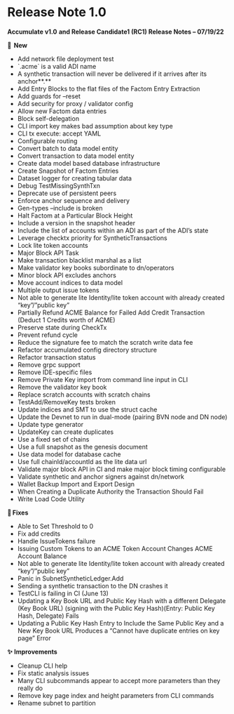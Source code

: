 # Release Note 1.0

**Accumulate v1.0** **and Release Candidate1 (RC1) Release Notes – 07/19/22**&#x20;

**🚀  New** &#x20;

* Add network file deployment test&#x20;
* \`.acme\` is a valid ADI name&#x20;
* A synthetic transaction will never be delivered if it arrives after its anchor**.**&#x20;
* Add Entry Blocks to the flat files of the Factom Entry Extraction&#x20;
* Add guards for –reset&#x20;
* Add security for proxy / validator config&#x20;
* Allow new Factom data entries&#x20;
* Block self-delegation&#x20;
* CLI import key makes bad assumption about key type&#x20;
* CLI tx execute: accept YAML&#x20;
* Configurable routing&#x20;
* Convert batch to data model entity&#x20;
* Convert transaction to data model entity&#x20;
* Create data model based database infrastructure&#x20;
* Create Snapshot of Factom Entries&#x20;
* Dataset logger for creating tabular data&#x20;
* Debug TestMissingSynthTxn&#x20;
* Deprecate use of persistent peers&#x20;
* Enforce anchor sequence and delivery&#x20;
* Gen-types –include is broken&#x20;
* Halt Factom at a Particular Block Height&#x20;
* Include a version in the snapshot header&#x20;
* Include the list of accounts within an ADI as part of the ADI’s state&#x20;
* Leverage checktx priority for SyntheticTransactions&#x20;
* Lock lite token accounts&#x20;
* Major Block API Task&#x20;
* Make transaction blacklist marshal as a list&#x20;
* Make validator key books subordinate to dn/operators&#x20;
* Minor block API excludes anchors&#x20;
* Move account indices to data model&#x20;
* Multiple output issue tokens&#x20;
* Not able to generate lite Identity/lite token account with already created “key”/”public key”&#x20;
* Partially Refund ACME Balance for Failed Add Credit Transaction (Deduct 1 Credits worth of ACME)&#x20;
* Preserve state during CheckTx&#x20;
* Prevent refund cycle&#x20;
* Reduce the signature fee to match the scratch write data fee&#x20;
* Refactor accumulated config directory structure&#x20;
* Refactor transaction status&#x20;
* Remove grpc support &#x20;
* Remove IDE-specific files&#x20;
* Remove Private Key import from command line input in CLI&#x20;
* Remove the validator key book&#x20;
* Replace scratch accounts with scratch chains&#x20;
* TestAdd/RemoveKey tests broken&#x20;
* Update indices and SMT to use the struct cache&#x20;
* Update the Devnet to run in dual-mode (pairing BVN node and DN node)&#x20;
* Update type generator&#x20;
* UpdateKey can create duplicates&#x20;
* Use a fixed set of chains&#x20;
* Use a full snapshot as the genesis document&#x20;
* Use data model for database cache&#x20;
* Use full chainId/accountId as the lite data url&#x20;
* Validate major block API in CI and make major block timing configurable&#x20;
* Validate synthetic and anchor signers against dn/network&#x20;
* Wallet Backup Import and Export Design&#x20;
* When Creating a Duplicate Authority the Transaction Should Fail&#x20;
* Write Load Code Utility&#x20;

🔧 **Fixes**&#x20;

* Able to Set Threshold to 0&#x20;
* Fix add credits&#x20;
* Handle IssueTokens failure&#x20;
* Issuing Custom Tokens to an ACME Token Account Changes ACME Account Balance&#x20;
* Not able to generate lite Identity/lite token account with already created “key”/”public key”&#x20;
* Panic in SubnetSyntheticLedger.Add&#x20;
* Sending a synthetic transaction to the DN crashes it&#x20;
* TestCLI is failing in CI (June 13)&#x20;
* Updating a Key Book URL and Public Key Hash with a different Delegate (Key Book URL) (signing with the Public Key Hash)(Entry: Public Key Hash, Delegate) Fails&#x20;
* Updating a Public Key Hash Entry to Include the Same Public Key and a New Key Book URL Produces a “Cannot have duplicate entries on key page” Error&#x20;

**✨** **Improvements** &#x20;

* Cleanup CLI help&#x20;
* Fix static analysis issues&#x20;
* Many CLI subcommands appear to accept more parameters than they really do&#x20;
* Remove key page index and height parameters from CLI commands&#x20;
* Rename subnet to partition&#x20;
